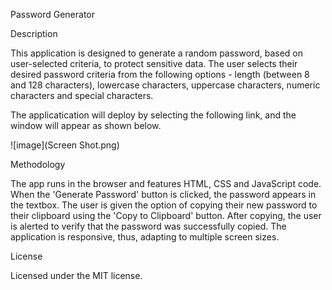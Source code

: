 Password Generator

Description

This application is designed to generate a random password, based on user-selected criteria, to protect sensitive data. The user selects their desired password criteria from the following options - length (between 8 and 128 characters), lowercase characters, uppercase characters, numeric characters and special characters. 

The applicatication will deploy by selecting the following link,  and the window will appear as shown below.

![image](Screen Shot.png)

Methodology

The app runs in the browser and features HTML, CSS and JavaScript code. When the 'Generate Password' button is clicked, the password appears in the textbox. The user is given the option of copying their new password to their clipboard using the 'Copy to Clipboard' button. After copying, the user is alerted to verify that the password was successfully copied. The application is responsive, thus, adapting to multiple screen sizes.

License

Licensed under the MIT license.

